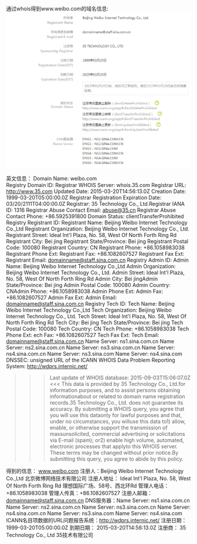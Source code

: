 通过whois得到www.weibo.com的域名信息:
![](https://github.com/mysomeonelikeyou/ns/blob/master/%CD%BC%C6%AC1.png)

英文信息：
Domain Name: weibo.com                                                                                          
Registry Domain ID:
Registrar WHOIS Server: whois.35.com
Registrar URL: http://www.35.com
Updated Date: 2015-03-20T14:56:13.0Z
Creation Date: 1999-03-20T05:00:00.0Z
Registrar Registration Expiration Date: 03/20/2111T04:00:00.0Z
Registrar: 35 Technology Co., Ltd.Registrar IANA ID: 1316
Registrar Abuse Contact Email: abuse@35.cn
Registrar Abuse Contact Phone: +86.5925391800
Domain Status: clientTransferProhibited
Registry Registrant ID:
Registrant Name: Beijing Weibo Internet Technology Co.,Ltd
Registrant Organization: Beijing Weibo Internet Technology Co., Ltd.
Registrant Street: Ideal Int'l Plaza, No. 58, West Of North Forth Ring Rd
Registrant City: Bei jing
Registrant State/Province: Bei jing
Registrant Postal Code: 100080
Registrant Country: CN
Registrant Phone: +86.1058983038
Registrant Phone Ext:
Registrant Fax: +86.1082607527
Registrant Fax Ext:
Registrant Email: domainname@staff.sina.com.cn
Registry Admin ID:
Admin Name: Beijing Weibo Internet Technology Co.,Ltd
Admin Organization: Beijing Weibo Internet Technology Co., Ltd.
Admin Street: Ideal Int'l Plaza, No. 58, West Of North Forth Ring Rd
Admin City: Bei jingAdmin State/Province: Bei jing
Admin Postal Code: 100080
Admin Country: CNAdmin Phone: +86.1058983038
Admin Phone Ext:
Admin Fax: +86.1082607527
Admin Fax Ext:
Admin Email: domainname@staff.sina.com.cn
Registry Tech ID:
Tech Name: Beijing Weibo Internet Technology Co.,Ltd
Tech Organization: Beijing Weibo Internet Technology Co., Ltd.
Tech Street: Ideal Int'l Plaza, No. 58, West Of North Forth Ring Rd
Tech City: Bei jing
Tech State/Province: Bei jing
Tech Postal Code: 100080
Tech Country: CN
Tech Phone: +86.1058983038
Tech Phone Ext:
ech Fax: +86.1082607527
Tech Fax Ext:
Tech Email: domainname@staff.sina.com.cn
Name Server: ns1.sina.com.cn
Name Server: ns2.sina.com.cn
Name Server: ns3.sina.com.cn
Name Server: ns4.sina.com.cn
Name Server: ns3.sina.com
Name Server: ns4.sina.com
DNSSEC: unsigned
URL of the ICANN WHOIS Data Problem Reporting System: http://wdprs.internic.net/
>>> Last update of WHOIS database: 2015-09-03T15:06:07.0Z <<<
This data is provided by 35 Technology Co., Ltd.for information purposes, and to assist persons obtaining informationabout or related to domain name registration records.35 Technology Co., Ltd. does not guarantee its accuracy.
By submitting a WHOIS query, you agree that you will use this dataonly for lawful purposes and that, under no circumstances, you willuse this data to1) allow, enable, or otherwise support the transmission of massunsolicited, commercial advertising or solicitations via E-mail (spam); or2) enable high volume, automated, electronic processes that applyto this WHOIS server.
These terms may be changed without prior notice.By submitting this query, you agree to abide by this policy.

得到的信息：
www.weibo.com
注册人：Beijing Weibo Internet Technology Co.,Ltd   北京微博网络技术有限公司
注册人地址： Ideal Int'l Plaza, No. 58, West Of North Forth Ring Rd
               理想国际广场、58号、西北环Rd	
管理人电话： +86.1058983038
管理人传真：+86.1082607527
注册人邮箱： domainname@staff.sina.com.cn
DNS服务器：Name Server: ns1.sina.com.cn		   Name Server: ns2.sina.com.cn		   Name Server: ns3.sina.com.cn		   Name Server: ns4.sina.com.cn		   Name Server: ns3.sina.com		   Name Server: ns4.sina.com
ICANN名目项数据的URL问题报告系统：http://wdprs.internic.net/
注册日期：1999-03-20T05:00:00.0Z
到期日期： 2015-03-20T14:56:13.0Z
注册商： 35 Technology Co., Ltd  35技术有限公司
